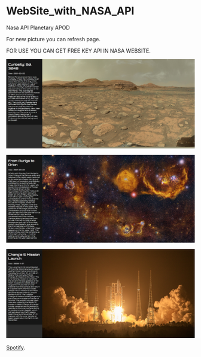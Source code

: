 # WebSite_with_NASA_API

Nasa API Planetary APOD

For new picture you can refresh page.

FOR USE YOU CAN GET FREE KEY API IN NASA WEBSITE.

![DEMO](https://github.com/MOUGINM/project/blob/main/APOD/Picture_APOD0.png)

![DEMO](https://github.com/MOUGINM/project/blob/main/APOD/Picture_APOD1.png)

![DEMO](https://github.com/MOUGINM/project/blob/main/APOD/Picture_APOD2.png)

[Spotify](https://open.spotify.com/intl-fr/track/6pWgRkpqVfxnj3WuIcJ7WP).
